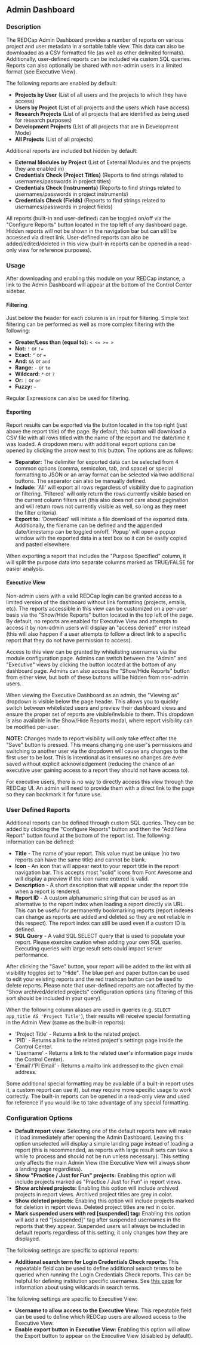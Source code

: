## Admin Dashboard

### Description
The REDCap Admin Dashboard provides a number of reports on various project and user metadata in a sortable table view. This data can also be downloaded as a CSV formatted file (as well as other delimited formats). Additionally, user-defined reports can be included via custom SQL queries. Reports can also optionally be shared with non-admin users in a limited format (see Executive View).

The following reports are enabled by default:
* **Projects by User** (List of all users and the projects to which they have access)
* **Users by Project** (List of all projects and the users which have access)
* **Research Projects** (List of all projects that are identified as being used for research purposes)
* **Development Projects** (List of all projects that are in Development Mode)
* **All Projects** (List of all projects)

Additional reports are included but hidden by default:
* **External Modules by Project** (List of External Modules and the projects they are enabled in)
* **Credentials Check (Project Titles)** (Reports to find strings related to usernames/passwords in project titles)
* **Credentials Check (Instruments)** (Reports to find strings related to usernames/passwords in project instruments)
* **Credentials Check (Fields)** (Reports to find strings related to usernames/passwords in project fields)

All reports (built-in and user-defined) can be toggled on/off via the "Configure Reports" button located in the top left of any dashboard page. Hidden reports will not be shown in the navigation bar but can still be accessed via direct link. User-defined reports can also be added/edited/deleted in this view (built-in reports can be opened in a read-only view for reference purposes).

### Usage
After downloading and enabling this module on your REDCap instance, a link to the Admin Dashboard will appear at the bottom of the Control Center sidebar.

#### Filtering
Just below the header for each column is an input for filtering. Simple text filtering can be performed as well as more complex filtering with the following:

* **Greater/Less than (equal to):** `< <= >= >`
* **Not:** `!` or `!=`
* **Exact:** `"` or `=`
* **And:** `&&` or `and`
* **Range:** `-` or `to`
* **Wildcard:** `*` or `?`
* **Or:** `|` or `or`
* **Fuzzy:** `~`

Regular Expressions can also be used for filtering.

#### Exporting
Report results can be exported via the button located in the top right (just above the report title) of the page. By default, this button will download a CSV file with all rows titled with the name of the report and the date/time it was loaded. A dropdown menu with additional export options can be opened by clicking the arrow next to this button. The options are as follows:

* **Separator:** The delimiter for exported data can be selected from 4 common options (comma, semicolon, tab, and space) or special formatting to JSON or an array format can be selected via two additional buttons. The separator can also be manually defined.
* **Include:** 'All' will export all rows regardless of visibility due to pagination or filtering. 'Filtered' will only return the rows currently visible based on the current column filters set (this also does not care about pagination and will return rows not currently visible as well, so long as they meet the filter criteria).
* **Export to:** 'Download' will initiate a file download of the exported data. Additionally, the filename can be defined and the appended date/timestamp can be toggled on/off. 'Popup' will open a popup window with the exported data in a text box so it can be easily copied and pasted elsewhere.

When exporting a report that includes the "Purpose Specified" column, it will split the purpose data into separate columns marked as TRUE/FALSE for easier analysis.

#### Executive View
Non-admin users with a valid REDCap login can be granted access to a limited version of the dashboard without link formatting (projects, emails, etc). The reports accessible in this view can be customized on a per-user basis via the "Show/Hide Reports" button located in the top left of the page. By default, no reports are enabled for Executive View and attempts to access it by non-admin users will display an "access denied" error instead (this will also happen if a user attempts to follow a direct link to a specific report that they do not have permission to access).

Access to this view can be granted by whitelisting usernames via the module configuration page. Admins can switch between the "Admin" and "Executive" views by clicking the button located at the bottom of any dashboard page. Admins can also access the "Show/Hide Reports" button from either view, but both of these buttons will be hidden from non-admin users.

When viewing the Executive Dashboard as an admin, the "Viewing as" dropdown is visible below the page header. This allows you to quickly switch between whitelisted users and preview their dashboard views and ensure the proper set of reports are visible/invisible to them. This dropdown is also available in the Show/Hide Reports modal, where report visibility can be modified per-user.

**NOTE:** Changes made to report visibility will only take effect after the "Save" button is pressed. This means changing one user's permissions and switching to another user via the dropdown will cause any changes to the first user to be lost. This is intentional as it ensures no changes are ever saved without explicit acknowledgement (reducing the chance of an executive user gaining access to a report they should not have access to).

For executive users, there is no way to directly access this view through the REDCap UI. An admin will need to provide them with a direct link to the page so they can bookmark it for future use.

### User Defined Reports
Additional reports can be defined through custom SQL queries. They can be added by clicking the "Configure Reports" button and then the "Add New Report" button found at the bottom of the report list. The following information can be defined:

* **Title** - The name of your report. This value must be unique (no two reports can have the same title) and cannot be blank.
* **Icon** - An icon that will appear next to your report title in the report navigation bar. This accepts most "solid" icons from Font Awesome and will display a preview if the icon name entered is valid.
* **Description** - A short description that will appear under the report title when a report is rendered.
* **Report ID** - A custom alphanumeric string that can be used as an alternative to the report index when loading a report directly via URL. This can be useful for permanently bookmarking reports (report indexes can change as reports are added and deleted so they are not reliable in this respect). The report index can still be used even if a custom ID is defined.
* **SQL Query** - A valid SQL SELECT query that is used to populate your report. Please exercise caution when adding your own SQL queries. Executing queries with large result sets could impact server performance.

After clicking the "Save" button, your report will be added to the list with all visibility toggles set to "Hide". The blue pen and paper button can be used to edit your existing reports and the red trashcan button can be used to delete reports. Please note that user-defined reports are not affected by the "Show archived/deleted projects" configuration options (any filtering of this sort should be included in your query).

When the following column aliases are used in queries (e.g. `SELECT app_title AS 'Project Title'`), their results will receive special formatting in the Admin View (same as the built-in reports):

* 'Project Title' - Returns a link to the related project.
* 'PID' - Returns a link to the related project's settings page inside the Control Center.
* 'Username' - Returns a link to the related user's information page inside the Control Center).
* 'Email'/'PI Email' - Returns a mailto link addressed to the given email address.

Some additional special formatting may be available (if a built-in report uses it, a custom report can use it), but may require more specific usage to work correctly. The built-in reports can be opened in a read-only view and used for reference if you would like to take advantage of any special formatting.

### Configuration Options
* **Default report view:** Selecting one of the default reports here will make it load immediately after opening the Admin Dashboard. Leaving this option unselected will display a simple landing page instead of loading a report (this is recommended, as reports with large result sets can take a while to process and should not be run unless necessary). This setting only affects the main Admin View (the Executive View will always show a landing page regardless).
* **Show "Practice / Just for Fun" projects:** Enabling this option will include projects marked as "Practice / Just for Fun" in report views.
* **Show archived projects:** Enabling this option will include archived projects in report views. Archived project titles are grey in color.
* **Show deleted projects:** Enabling this option will include projects marked for deletion in report views. Deleted project titles are red in color.
* **Mark suspended users with red [suspended] tag:** Enabling this option will add a red "[suspended]" tag after suspended usernames in the reports that they appear. Suspended users will always be included in default reports regardless of this setting; it only changes how they are displayed.

The following settings are specific to optional reports:

* **Additional search term for Login Credentials Check reports:** This repeatable field can be used to define additional search terms to be queried when running the Login Credentials Check reports. This can be helpful for defining institution specific usernames. See [this page](https://www.w3schools.com/sql/sql_wildcards.asp) for information about using wildcards in search terms.

The following settings are specific to Executive View:

* **Username to allow access to the Executive View:** This repeatable field can be used to define which REDCap users are allowed access to the Executive View.
* **Enable export button in Executive View:** Enabling this option will allow the Export button to appear on the Executive View (disabled by default).